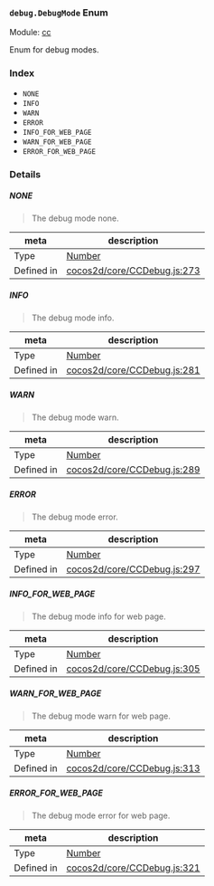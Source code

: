 ### `debug.DebugMode` Enum



Module: [cc](../modules/cc.md)


Enum for debug modes.


### Index
  - `NONE`
  - `INFO`
  - `WARN`
  - `ERROR`
  - `INFO_FOR_WEB_PAGE`
  - `WARN_FOR_WEB_PAGE`
  - `ERROR_FOR_WEB_PAGE`

### Details


##### NONE

> The debug mode none.

| meta | description |
|------|-------------|
| Type | <a href="https://developer.mozilla.org/en/JavaScript/Reference/Global_Objects/Number" class="crosslink external" target="_blank">Number</a> |
| Defined in | [cocos2d/core/CCDebug.js:273](https://github.com/cocos-creator/engine/blob/2fda22be5638065a190bc4c97da6548631319aba/cocos2d/core/CCDebug.js#L273) |



##### INFO

> The debug mode info.

| meta | description |
|------|-------------|
| Type | <a href="https://developer.mozilla.org/en/JavaScript/Reference/Global_Objects/Number" class="crosslink external" target="_blank">Number</a> |
| Defined in | [cocos2d/core/CCDebug.js:281](https://github.com/cocos-creator/engine/blob/2fda22be5638065a190bc4c97da6548631319aba/cocos2d/core/CCDebug.js#L281) |



##### WARN

> The debug mode warn.

| meta | description |
|------|-------------|
| Type | <a href="https://developer.mozilla.org/en/JavaScript/Reference/Global_Objects/Number" class="crosslink external" target="_blank">Number</a> |
| Defined in | [cocos2d/core/CCDebug.js:289](https://github.com/cocos-creator/engine/blob/2fda22be5638065a190bc4c97da6548631319aba/cocos2d/core/CCDebug.js#L289) |



##### ERROR

> The debug mode error.

| meta | description |
|------|-------------|
| Type | <a href="https://developer.mozilla.org/en/JavaScript/Reference/Global_Objects/Number" class="crosslink external" target="_blank">Number</a> |
| Defined in | [cocos2d/core/CCDebug.js:297](https://github.com/cocos-creator/engine/blob/2fda22be5638065a190bc4c97da6548631319aba/cocos2d/core/CCDebug.js#L297) |



##### INFO_FOR_WEB_PAGE

> The debug mode info for web page.

| meta | description |
|------|-------------|
| Type | <a href="https://developer.mozilla.org/en/JavaScript/Reference/Global_Objects/Number" class="crosslink external" target="_blank">Number</a> |
| Defined in | [cocos2d/core/CCDebug.js:305](https://github.com/cocos-creator/engine/blob/2fda22be5638065a190bc4c97da6548631319aba/cocos2d/core/CCDebug.js#L305) |



##### WARN_FOR_WEB_PAGE

> The debug mode warn for web page.

| meta | description |
|------|-------------|
| Type | <a href="https://developer.mozilla.org/en/JavaScript/Reference/Global_Objects/Number" class="crosslink external" target="_blank">Number</a> |
| Defined in | [cocos2d/core/CCDebug.js:313](https://github.com/cocos-creator/engine/blob/2fda22be5638065a190bc4c97da6548631319aba/cocos2d/core/CCDebug.js#L313) |



##### ERROR_FOR_WEB_PAGE

> The debug mode error for web page.

| meta | description |
|------|-------------|
| Type | <a href="https://developer.mozilla.org/en/JavaScript/Reference/Global_Objects/Number" class="crosslink external" target="_blank">Number</a> |
| Defined in | [cocos2d/core/CCDebug.js:321](https://github.com/cocos-creator/engine/blob/2fda22be5638065a190bc4c97da6548631319aba/cocos2d/core/CCDebug.js#L321) |


